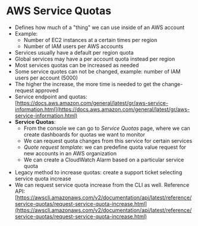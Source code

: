# AWS Service Quotas

- Defines how much of a "thing" we can use inside of an AWS account
- Example:
    - Number of EC2 instances at a certain times per region
    - Number of IAM users per AWS accounts
- Services usually have a default per region quota
- Global services may have a per account quota instead per region
- Most services quotas can be increased as needed
- Some service quotes can not be changed, example: number of IAM users per account (5000)
- The higher the increase, the more time is needed to get the change-request approved
- Service endpoint and quotas: [https://docs.aws.amazon.com/general/latest/gr/aws-service-information.html](https://docs.aws.amazon.com/general/latest/gr/aws-service-information.html)
- **Service Quotas**: 
    - From the console we can go to *Service Quotas* page, where we can create dashboards for quotas we want to monitor
    - We can request quota changes from this service for certain services
    - *Quote request template*: we can predefine quota value request for new accounts in an AWS organization
    - We can create a CloudWatch Alarm based on a particular service quota
- Legacy method to increase quotas: create a support ticket selecting service quota increase
- We can request service quota increase from the CLI as well. Reference API: [https://awscli.amazonaws.com/v2/documentation/api/latest/reference/service-quotas/request-service-quota-increase.html](https://awscli.amazonaws.com/v2/documentation/api/latest/reference/service-quotas/request-service-quota-increase.html)
